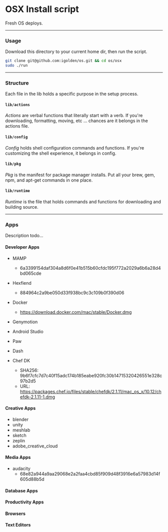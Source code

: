 OSX Install script
===

Fresh OS deploys.

---

### Usage

Download this directory to your current home dir, then run the script.

```sh
git clone git@github.com:igolden/os.git && cd os/osx
sudo ./run
```

---

### Structure

Each file in the lib holds a specific purpose in the setup process.

#### `lib/actions`

_Actions_ are verbal functions that literally start with a verb. If you're downloading, formatting, moving, etc ... chances are it belongs in the actions file.

#### `lib/config`

_Config_ holds shell configuration commands and functions. If you're customizing the shell experience, it belongs in config.

#### `lib/pkg`

_Pkg_ is the manifest for package manager installs. Put all your brew, gem, npm, and apt-get commands in one place.

#### `lib/runtime`

_Runtime_ is the file that holds commands and functions for downloading and building source. 


---
### Apps

Description todo...


#### Developer Apps

* MAMP
  - 6a3399154daf304a8d6f0e41b515b60cfdc195f772a2029a6b6a28d4bd065cde

* Hexfiend
  - 884964c2a9be050d33f938bc9c3c109b0f390d06

* Docker
  - https://download.docker.com/mac/stable/Docker.dmg

* Genymotion

* Android Studio

* Paw

* Dash

* Chef DK
  - SHA256: 9b6f7cfc7d7c40f15adc174b185eabe920fc30b14715320426551e328c97b2d5
  - URL: https://packages.chef.io/files/stable/chefdk/2.1.11/mac_os_x/10.12/chefdk-2.1.11-1.dmg


#### Creative Apps

* blender
* unity
* meshlab
* sketch
* zeplin
* adobe_creative_cloud

#### Media Apps

* audacity
  - 68e82a944a9aa29068e2a2faa4cbd85f909d48f3916e6a57983d14f605d88b5d


#### Database Apps

#### Productivity Apps

#### Browsers

#### Text Editors


